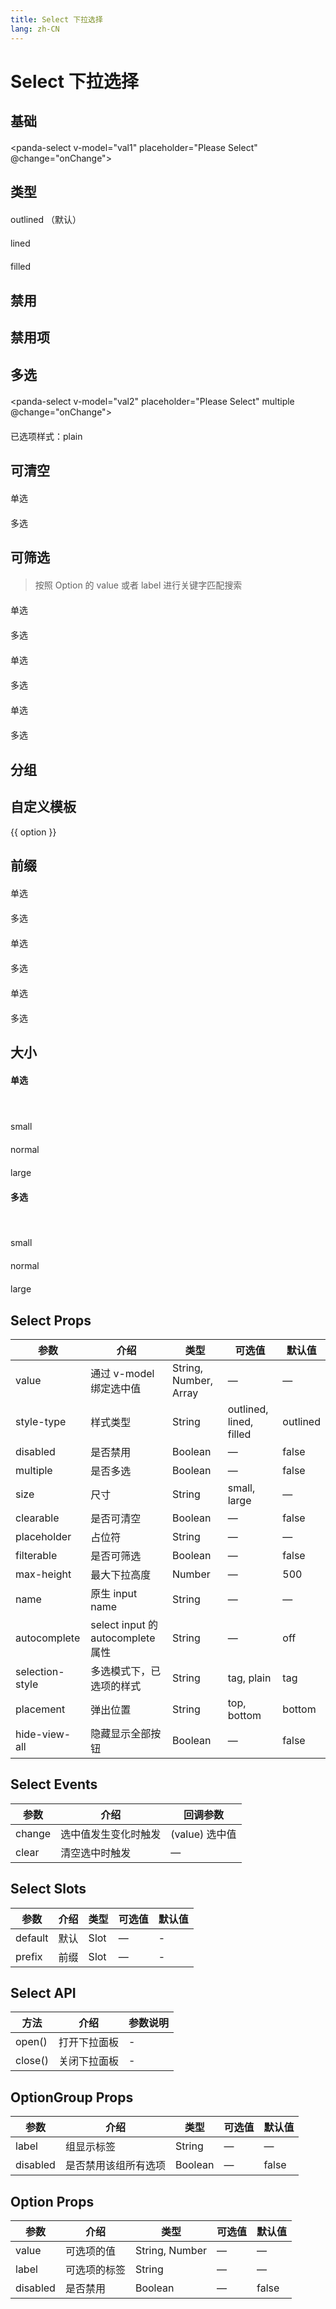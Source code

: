 ```yaml
---
title: Select 下拉选择
lang: zh-CN
---
```


<script setup>
import { ref } from 'vue'
import { Select, Option, OptionGroup } from '../../panda-ui/src/components/select'
import { Row, Col } from '../../panda-ui/src/components/grid'
import Icon from '../../panda-ui/src/components/icon';

defineOptions({
  components: {
    'panda-select': Select,
    'panda-option': Option,
    'panda-option-group': OptionGroup,
    'panda-row': Row,
    'panda-col': Col,
    'panda-icon': Icon
  }
});

const options = ref([
  'Yours Explorer, This is a description-1',
  'Yours Explorer, This is a description-2',
  'Yours Explorer, This is a description-3',
  'Yours Explorer, This is a description-4',
  'Yours Explorer, This is a description-5',
  // 'Yours Explorer, This is a description-6',
  // 'Yours Explorer, This is a description-7',
  // 'Yours Explorer, This is a description-8',
  // 'Yours Explorer, This is a description-9',
  // 'Yours Explorer, This is a description-10',
  // 'Yours Explorer, This is a description-11',
  // 'Yours Explorer, This is a description-12',
  'Yours Explorer, This is a description, Yours Explorer, This is a description',
]);
const options2 = ref(['Apple', 'Facebook', 'Amazon', 'Microsoft', 'Google', 'A very very long option']);
const options3 = ref(['apple', 'banana', 'Cat', 'daddy']);
const groups = ref([
  {
    label: '分组一',
    options,
  },
  {
    label: '分组二',
    options: options2,
  },
]);
const val1 = ref('');
const val2 = ref([]);
const onChange = (val)  => {
  console.log('>>> onChange', val);
}
</script>

# Select 下拉选择

## 基础

<panda-select v-model="val1" placeholder="Please Select" @change="onChange">
<panda-option v-for="(option, i) in options" :key="i" :value="i" :label="option"></panda-option>
</panda-select>

## 类型

<p>outlined （默认）</p>
<panda-select style-type="outlined" placeholder="Please Select">
  <panda-option v-for="(option, i) in options2" :key="i" :value="i" :label="option"></panda-option>
</panda-select>

<p style="margin-top: 20px;">lined</p>
<panda-select style-type="lined" placeholder="Please Select">
  <panda-option v-for="(option, i) in options2" :key="i" :value="i" :label="option"></panda-option>
</panda-select>

<p style="margin-top: 20px;">filled</p>
<panda-select style-type="filled" placeholder="Please Select">
  <panda-option v-for="(option, i) in options2" :key="i" :value="i" :label="option"></panda-option>
</panda-select>

## 禁用

<panda-select placeholder="Please Select" disabled>
  <panda-option v-for="(option, i) in options" :key="i" :value="i" :label="option"></panda-option>
</panda-select>

<p></p>

<panda-select style-type="lined" placeholder="Please Select" disabled>
  <panda-option v-for="(option, i) in options" :key="i" :value="i" :label="option"></panda-option>
</panda-select>

<p></p>

<panda-select style-type="filled" placeholder="Please Select" disabled>
  <panda-option v-for="(option, i) in options" :key="i" :value="i" :label="option"></panda-option>
</panda-select>

## 禁用项

<panda-select placeholder="Please Select">
  <panda-option v-for="(option, i) in options" :disabled="i===2" :key="i" :value="i" :label="option"></panda-option>
</panda-select>

<!-- ## 错误提示



<panda-select placeholder="Please Select" error-message="some error message">
  <panda-option v-for="(option, i) in options" :key="i" :value="i" :label="option"></panda-option>
</panda-select>

<p></p>

<panda-select style-type="lined" placeholder="Please Select"  error-message="some error message">
  <panda-option v-for="(option, i) in options" :key="i" :value="i" :label="option"></panda-option>
</panda-select>

<p></p>

<panda-select style-type="filled" placeholder="Please Select"  error-message="some error message">
  <panda-option v-for="(option, i) in options" :key="i" :value="i" :label="option"></panda-option>
</panda-select>

 -->

## 多选

<panda-select v-model="val2" placeholder="Please Select" multiple @change="onChange">
<panda-option v-for="(option, i) in options2" :key="i" :value="i" :label="option"></panda-option>
</panda-select>

<p>已选项样式：plain</p>

<panda-select placeholder="Please Select" multiple selection-style="plain" hide-view-all>
  <panda-option v-for="(option, i) in options2" :key="i" :value="i" :label="option"></panda-option>
</panda-select>

<p></p>

<panda-select style-type="lined" placeholder="Please Select" multiple>
  <panda-option v-for="(option, i) in options" :key="i" :value="i" :label="option"></panda-option>
</panda-select>

<p></p>

<panda-select style-type="filled" placeholder="Please Select" multiple>
  <panda-option v-for="(option, i) in options" :key="i" :value="i" :label="option"></panda-option>
</panda-select>

<!-- <panda-row>
  <panda-col :span="6">
    <p>默认</p>
  </panda-col>
  <panda-col :span="6">
    <p>可筛选</p>
  </panda-col>
</panda-row> -->

## 可清空

<panda-row :gutter="12">
  <panda-col :span="12">
    <p>单选</p>
    <panda-select placeholder="Please Select" clearable>
      <panda-option v-for="(option, i) in options" :key="i" :value="i" :label="option"></panda-option>
    </panda-select>
  </panda-col>
  <panda-col :span="12">
    <p>多选</p>
    <panda-select placeholder="Please Select" clearable multiple>
      <panda-option v-for="(option, i) in options" :key="i" :value="i" :label="option"></panda-option>
    </panda-select>
  </panda-col>
</panda-row>

## 可筛选

> 按照 Option 的 value 或者 label 进行关键字匹配搜索

<panda-row :gutter="12">
  <panda-col :span="12">
    <p>单选</p>
    <panda-select placeholder="Please Select" filterable>
      <panda-option v-for="(option, i) in options3" :key="i" :value="i" :label="option"></panda-option>
    </panda-select>
  </panda-col>
  <panda-col :span="12">
    <p>多选</p>
    <panda-select placeholder="Please Select" multiple filterable>
      <panda-option v-for="(option, i) in options3" :key="i" :value="i" :label="option"></panda-option>
    </panda-select>
  </panda-col>
</panda-row>

<p></p>

<panda-row :gutter="12">
  <panda-col :span="12">
    <p>单选</p>
    <panda-select style-type="lined" placeholder="Please Select" filterable>
      <panda-option v-for="(option, i) in options3" :key="i" :value="i" :label="option"></panda-option>
    </panda-select>
  </panda-col>
  <panda-col :span="12">
    <p>多选</p>
    <panda-select style-type="lined" placeholder="Please Select" multiple filterable>
      <panda-option v-for="(option, i) in options3" :key="i" :value="i" :label="option"></panda-option>
    </panda-select>
  </panda-col>
</panda-row>

<p></p>

<panda-row :gutter="12">
  <panda-col :span="12">
    <p>单选</p>
    <panda-select style-type="filled" placeholder="Please Select" filterable>
      <panda-option v-for="(option, i) in options3" :key="i" :value="i" :label="option"></panda-option>
    </panda-select>
  </panda-col>
  <panda-col :span="12">
    <p>多选</p>
    <panda-select style-type="filled" placeholder="Please Select" multiple filterable>
      <panda-option v-for="(option, i) in options3" :key="i" :value="i" :label="option"></panda-option>
    </panda-select>
  </panda-col>
</panda-row>

## 分组

<panda-select placeholder="Please Select">
  <panda-option-group v-for="(group, i) in groups" :key="i" :value="i" :label="group.label">
    <panda-option
      v-for="(option, j) in group.options"
      :key="i+'-'+j"
      :value="i+'-'+j"
      :label="option"
    >
    </panda-option>
  </panda-option-group>
</panda-select>

## 自定义模板

<panda-select placeholder="Please Select">
  <panda-option v-for="(option, i) in options" :key="i" :value="i" :label="option">
    <panda-icon type="icon_social_add_to_wishlist"></panda-icon> {{ option }}
  </panda-option>
</panda-select>

<!-- 此部分可用，设计暂不需要，文档先对外隐藏 -->

## 前缀

<panda-row :gutter="12">
  <panda-col :span="12">
    <p>单选</p>
    <panda-select placeholder="Please Select">
      <!-- <span slot="prefix">选择学校</span> -->
      <panda-icon slot="prefix" type="icon_shopping_shopping_cart"></panda-icon>
      <panda-option v-for="(option, i) in options" :key="i" :value="i" :label="option"></panda-option>
    </panda-select>
  </panda-col>
  <panda-col :span="12">
    <p>多选</p>
    <panda-select placeholder="Please Select" multiple>
      <panda-icon slot="prefix" type="icon_shopping_shopping_cart"></panda-icon>
      <panda-option v-for="(option, i) in options" :key="i" :value="i" :label="option"></panda-option>
    </panda-select>
  </panda-col>
</panda-row>

<p></p>

<panda-row :gutter="12">
  <panda-col :span="12">
    <p>单选</p>
    <panda-select style-type="lined" placeholder="Please Select">
      <panda-icon slot="prefix" type="icon_shopping_shopping_cart"></panda-icon>
      <panda-option v-for="(option, i) in options" :key="i" :value="i" :label="option"></panda-option>
    </panda-select>
  </panda-col>
  <panda-col :span="12">
    <p>多选</p>
    <panda-select style-type="lined" placeholder="Please Select" multiple>
      <panda-icon slot="prefix" type="icon_shopping_shopping_cart"></panda-icon>
      <panda-option v-for="(option, i) in options" :key="i" :value="i" :label="option"></panda-option>
    </panda-select>
  </panda-col>
</panda-row>

<p></p>

<panda-row :gutter="12">
  <panda-col :span="12">
    <p>单选</p>
    <panda-select style-type="filled" placeholder="Please Select">
      <panda-icon slot="prefix" type="icon_shopping_shopping_cart"></panda-icon>
      <panda-option v-for="(option, i) in options" :key="i" :value="i" :label="option"></panda-option>
    </panda-select>
  </panda-col>
  <panda-col :span="12">
    <p>多选</p>
    <panda-select style-type="filled" placeholder="Please Select" multiple>
      <panda-icon slot="prefix" type="icon_shopping_shopping_cart"></panda-icon>
      <panda-option v-for="(option, i) in options" :key="i" :value="i" :label="option"></panda-option>
    </panda-select>
  </panda-col>
</panda-row>

## 大小

<panda-row :gutter="12">
  <panda-col :span="12">
    <h4>单选</h4>
    <br>
    <p>small</p>
    <panda-select placeholder="Please Select" size="small">
      <panda-option v-for="(option, i) in options2" :key="i" :value="i" :label="option"></panda-option>
    </panda-select>
    <p style="margin-top: 20px;">normal</p>
    <panda-select placeholder="Please Select">
      <panda-option v-for="(option, i) in options2" :key="i" :value="i" :label="option"></panda-option>
    </panda-select>
    <p style="margin-top: 20px;">large</p>
    <panda-select placeholder="Please Select" size="large">
      <panda-option v-for="(option, i) in options2" :key="i" :value="i" :label="option"></panda-option>
    </panda-select>
  </panda-col>
  <panda-col :span="12">
    <h4>多选</h4>
    <br>
    <p>small</p>
    <panda-select placeholder="Please Select" size="small" multiple>
      <panda-option v-for="(option, i) in options2" :key="i" :value="i" :label="option"></panda-option>
    </panda-select>
    <p style="margin-top: 20px;">normal</p>
    <panda-select placeholder="Please Select" multiple>
      <panda-option v-for="(option, i) in options2" :key="i" :value="i" :label="option"></panda-option>
    </panda-select>
    <p style="margin-top: 20px;">large</p>
    <panda-select placeholder="Please Select" size="large" multiple>
      <panda-option v-for="(option, i) in options2" :key="i" :value="i" :label="option"></panda-option>
    </panda-select>
  </panda-col>
</panda-row>

## Select Props

| 参数            | 介绍                              | 类型                  | 可选值                  | 默认值   |
| --------------- | --------------------------------- | --------------------- | ----------------------- | -------- |
| value           | 通过 v-model 绑定选中值           | String, Number, Array | —                       | —        |
| style-type      | 样式类型                          | String                | outlined, lined, filled | outlined |
| disabled        | 是否禁用                          | Boolean               | —                       | false    |
| multiple        | 是否多选                          | Boolean               | —                       | false    |
| size            | 尺寸                              | String                | small, large            | —        |
| clearable       | 是否可清空                        | Boolean               | —                       | false    |
| placeholder     | 占位符                            | String                | —                       | —        |
| filterable      | 是否可筛选                        | Boolean               | —                       | false    |
| max-height      | 最大下拉高度                      | Number                | —                       | 500      |
| name            | 原生 input name                   | String                | —                       | —        |
| autocomplete    | select input 的 autocomplete 属性 | String                | —                       | off      |
| selection-style | 多选模式下，已选项的样式          | String                | tag, plain              | tag      |
| placement       | 弹出位置                          | String                | top, bottom             | bottom   |
| hide-view-all   | 隐藏显示全部按钮                  | Boolean               | —                       | false    |

<!-- | error-message | 错误提示信息 | String | — | — | -->

## Select Events

| 参数   | 介绍                 | 回调参数       |
| ------ | -------------------- | -------------- |
| change | 选中值发生变化时触发 | (value) 选中值 |
| clear  | 清空选中时触发       | —              |

## Select Slots

| 参数    | 介绍 | 类型 | 可选值 | 默认值 |
| ------- | ---- | ---- | ------ | ------ |
| default | 默认 | Slot | —      | -      |
| prefix  | 前缀 | Slot | —      | -      |

## Select API

| 方法    | 介绍         | 参数说明 |
| ------- | ------------ | -------- |
| open()  | 打开下拉面板 | -        |
| close() | 关闭下拉面板 | -        |

## OptionGroup Props

| 参数     | 介绍                 | 类型    | 可选值 | 默认值 |
| -------- | -------------------- | ------- | ------ | ------ |
| label    | 组显示标签           | String  | —      | —      |
| disabled | 是否禁用该组所有选项 | Boolean | —      | false  |

## Option Props

| 参数     | 介绍         | 类型           | 可选值 | 默认值 |
| -------- | ------------ | -------------- | ------ | ------ |
| value    | 可选项的值   | String, Number | —      | —      |
| label    | 可选项的标签 | String         | —      | —      |
| disabled | 是否禁用     | Boolean        | —      | false  |

<style lang="scss" scoped>
  p {
    margin: 20px 0;
  }
</style>

<style lang="scss" scoped>
  .panda-select {
    min-width: 120px;
    max-width: 320px;
  }
</style>
